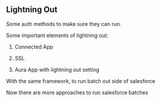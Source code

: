 ## Lightning Out

Some auth methods to make sure they can run.


Some important elements of lightning out:

1. Connected App 

2. SSL

3. Aura App with lightning out setting 


With the same framework, to run batch out side of salesforce

Now there are more approaches to run salesforce batches 













